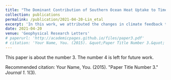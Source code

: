 ```yaml
---
title: "The Dominant Contribution of Southern Ocean Heat Uptake to Time-Evolving Radiative Feedback in CESM"
collection: publications
permalink: /publication/2021-04-20-Lin_etal
excerpt: 'In this work, we attributed the changes in climate feedback to regional ocean heat uptake using q-flux Green's Function. [[Download here]](http://yuanjenlin.github.io/files/2021_Lin_etal.pdf)'
date: 2021-04-20
venue: 'Geophysical Research Letters'
# paperurl: 'http://academicpages.github.io/files/paper3.pdf'
# citation: 'Your Name, You. (2015). &quot;Paper Title Number 3.&quot; <i>Journal 1</i>. 1(3).'
---
```

This paper is about the number 3. The number 4 is left for future work.



Recommended citation: Your Name, You. (2015). "Paper Title Number 3." <i>Journal 1</i>. 1(3).
